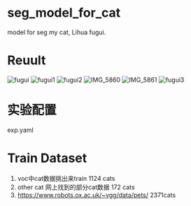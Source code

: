 # seg_model_for_cat
model for seg my cat, Lihua fugui.

# Reuult
![fugui](https://user-images.githubusercontent.com/29834982/205576939-3fcffded-0e69-4fee-94b0-9e39ba128ea5.JPG)
![fugui1](https://user-images.githubusercontent.com/29834982/205576949-d8cb2f4b-acc7-463e-9e77-931813b10252.JPG)
![fugui2](https://user-images.githubusercontent.com/29834982/205576956-efc96ceb-5e52-4434-b7cd-6d4146075cf5.JPG)
![IMG_5860](https://user-images.githubusercontent.com/29834982/205576981-3bf5b423-3851-4f15-ad1b-aeb1e13779cd.JPG)
![IMG_5861](https://user-images.githubusercontent.com/29834982/205576986-03332bfa-edbb-481a-92bb-cabad4238c78.JPG)
![fugui3](https://user-images.githubusercontent.com/29834982/205576967-4167450a-8e16-410a-9f07-658c3e10bc4a.JPG)

# 实验配置
exp.yaml

# Train Dataset
1. voc中cat数据挑出来train   1124 cats
2.  other cat 网上找到的部分cat数据  172 cats 
3. https://www.robots.ox.ac.uk/~vgg/data/pets/   2371cats
